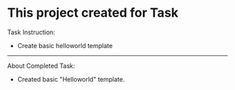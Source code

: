 # This project created for Task

Task Instruction:

- Create basic helloworld template

------------------------------------------------------------------------------------

About Completed Task:

- Created basic "Helloworld" template.
